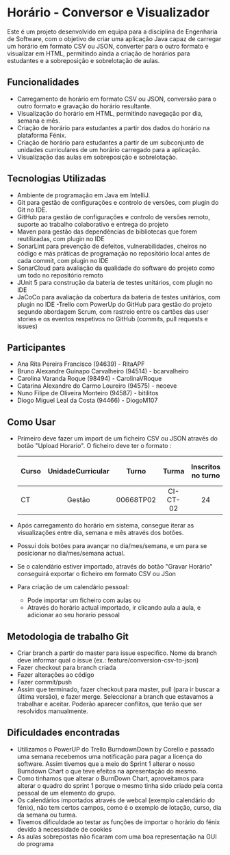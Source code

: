 
[logo]: https://www.clipartmax.com/png/small/85-855284_clippit-microsoft-clippy.png "Calendar Schedule"
# Horário - Conversor e Visualizador
Este é um projeto desenvolvido em equipa para a disciplina de Engenharia de Software, com o objetivo de criar uma aplicação Java capaz de carregar um horário em formato CSV ou JSON, converter para o outro formato e visualizar em HTML, permitindo ainda a criação de horários para estudantes e a sobreposição e sobrelotação de aulas.

## Funcionalidades
- Carregamento de horário em formato CSV ou JSON, conversão para o outro formato e gravação do horário resultante.
- Visualização do horário em HTML, permitindo navegação por dia, semana e mês.
- Criação de horário para estudantes a partir dos dados do horário na plataforma Fénix.
- Criação de horário para estudantes a partir de um subconjunto de unidades curriculares de um horário carregado para a aplicação.
- Visualização das aulas em sobreposição e sobrelotação.

## Tecnologias Utilizadas
- Ambiente de programação em Java em IntelliJ.
- Git para gestão de configurações e controlo de versões, com plugin do Git no IDE.
- GitHub para gestão de configurações e controlo de versões remoto, suporte ao trabalho colaborativo e entrega do projeto
- Maven para gestão das dependências de bibliotecas que forem reutilizadas, com plugin no IDE
- SonarLint para prevenção de defeitos, vulnerabilidades, cheiros no código e más práticas de programação no repositório local antes de cada commit, com plugin no IDE
- SonarCloud para avaliação da qualidade do software do projeto como um todo no repositório remoto
- JUnit 5 para construção da bateria de testes unitários, com plugin no IDE
- JaCoCo para avaliação da cobertura da bateria de testes unitários, com plugin no IDE
-Trello com PowerUp do GitHub para gestão do projeto segundo abordagem Scrum, com rastreio entre os cartões das user stories e os eventos respetivos no GitHub (commits, pull requests e issues)

## Participantes
- Ana Rita Pereira Francisco (94639) - RitaAPF
- Bruno Alexandre Guinapo Carvalheiro (94514) - bcarvalheiro
- Carolina Varanda Roque (98494) - CarolinaVRoque
- Catarina Alexandre do Carmo Loureiro (94575) - neoeve
- Nuno Filipe de Oliveira Monteiro (94587) - bitilitos
- Diogo Miguel Leal da Costa (94466) - DiogoM107

## Como Usar
- Primeiro deve fazer um import de um ficheiro CSV ou JSON através do botão "Upload Horario". O ficheiro deve ter o formato : 
    
    |Curso|UnidadeCurricular|Turno|Turma|Inscritos no turno|Dia da semana|Hora início da aula|Hora fim da aula|Data da aula|Sala atribuída à aula|Lotação da sala|
    |-----|:---------------:|:---:|:---:|:----------------:|:-----------:|:-----------------:|:--------------:|:----------:|:--------------------:|-------------:|
    |CT|Gestão|00668TP02|CI-CT-02|24|Qui|16:00:00|17:00:00|28/04/2023|AA3.30|24
    
- Após carregamento do horário em sistema, consegue iterar as visualizações entre dia, semana e mês através dos botões.
- Possui dois botões para avançar no dia/mes/semana, e um para se posicionar no dia/mes/semana actual.
- Se o calendário estiver importado, através do botão "Gravar Horário" conseguirá exportar o ficheiro em formato CSV ou JSon
- Para criação de um calendário pessoal:
  - Pode importar um ficheiro com aulas ou
  - Através do horário actual importado, ir clicando aula a aula, e adicionar ao seu horario pessoal   

## Metodologia de trabalho Git
- Criar branch a partir do master para issue especifico. Nome da branch deve informar qual o issue (ex.: feature/conversion-csv-to-json)
- Fazer checkout para branch criada
- Fazer alterações ao código
- Fazer commit/push
- Assim que terminado, fazer checkout para master, pull (para ir buscar a última versão), e fazer merge. Seleccionar a branch que estavamos a trabalhar e aceitar. Poderão aparecer conflitos, que terão que ser resolvidos manualmente. 


## Dificuldades encontradas
- Utilizamos o PowerUP do Trello BurndownDown by Corello e passado uma semana recebemos uma notificação para pagar a licença do software. Assim tivemos que a meio do Sprint 1 alterar o nosso Burndown Chart o que teve efeitos na apresentação do mesmo.
- Como tinhamos que alterar o BurnDown Chart, aproveitamos para alterar o quadro do sprint 1 porque o mesmo tinha sido criado pela conta pessoal de um elemento do grupo. 
- Os calendários importados através de webcal (exemplo calendário do fénix), não tem certos campos, como é o exemplo de lotação, curso, dia da semana ou turma.
- Tivemos dificuldade ao testar as funções de importar o horário do fénix devido à necessidade de cookies
- As aulas sobrepostas não ficaram com uma boa representação na GUI do programa
